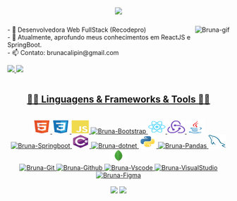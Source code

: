 <img align="right">

<h1 align="center">
  <a href="https://git.io/typing-svg">
    <img src="https://readme-typing-svg.herokuapp.com/?lines=Olá,+visitante!+👋;Eu+sou+a+Bruna....;Prazer+em+te+conhecer!+🥰;&center=true&size=26">
  </a>
</h1>

<div style="display: inline_block">
    <img align="right" alt="Bruna-gif" height="150" src="https://im2.ezgif.com/tmp/ezgif-2-d58ed0afd2.gif?width=676&height=676"> 
  <p align="left">
- 🔭 Desenvolvedora Web FullStack (Recodepro)
    <br>
- 🌱 Atualmente, aprofundo meus conhecimentos em ReactJS e SpringBoot.
    <br>
- 📫 Contato: brunacalipin@gmail.com
    <br>
  </p>  
  </div>
  
  <div align="left">
  <a href="https://github.com/bruna-lins">
  <img " height="200em" src="https://github-readme-stats.vercel.app/api/top-langs/?username=bruna-lins&layout=compact&langs_count=7&theme=radical&border_radius=10"/>
  <img height="180em" src="https://github-readme-stats.vercel.app/api?username=bruna-lins&show_icons=true&theme=radical&include_all_commits=true&count_private=true&border_radius=10"/>
</div>

  <div>
    <br>
      <h2 align="center"> 👩‍💻 Linguagens & Frameworks & Tools 👩‍💻</h2>
    <br>
<div align="center">
  <img alt="Bruna-HTML" height="30" width="40" title="HTML5" src="https://raw.githubusercontent.com/devicons/devicon/master/icons/html5/html5-original.svg" />
  <img alt="Bruna-CSS" height="30" width="40" title="CSS3" src="https://raw.githubusercontent.com/devicons/devicon/master/icons/css3/css3-original.svg" />
  <img alt="Bruna-Js" height="30" width="40" title="JavaScript" src="https://raw.githubusercontent.com/devicons/devicon/master/icons/javascript/javascript-plain.svg" />
  <img alt="Bruna-Bootstrap" height="30" width="40" title="Bootstrap" src="https://cdn.jsdelivr.net/gh/devicons/devicon/icons/bootstrap/bootstrap-plain.svg" />
  <img alt="Bruna-React" height="30" width="40" title="ReactJS" src="https://raw.githubusercontent.com/devicons/devicon/master/icons/react/react-original.svg" />
  <img alt="Bruna-Redux" height="30" width="40" title="Redux" src="https://raw.githubusercontent.com/devicons/devicon/master/icons/redux/redux-original.svg" />
  <img alt="Bruna-Java" height="30" width="40" title="Java" src="https://raw.githubusercontent.com/devicons/devicon/master/icons/java/java-original.svg" />
  <img alt="Bruna-Springboot" height="30" width="40" title="Springboot" src="https://cdn.jsdelivr.net/gh/devicons/devicon/icons/spring/spring-original.svg" />
  <img alt="Bruna-Csharp" height="30" width="40" title="C#" src="https://raw.githubusercontent.com/devicons/devicon/master/icons/csharp/csharp-original.svg" />
  <img alt="Bruna-dotnet" height="30" width="40" title="Dotnet"  src="https://cdn.jsdelivr.net/gh/devicons/devicon/icons/dotnetcore/dotnetcore-original.svg" />
  <img alt="Bruna-Python" height="30" width="40" title="Python" src="https://raw.githubusercontent.com/devicons/devicon/master/icons/python/python-original.svg" />
  <img alt="Bruna-Pandas" height="30" width="40" title="Pandas"  src="https://cdn.jsdelivr.net/gh/devicons/devicon/icons/pandas/pandas-original.svg" />
  <img alt="Bruna-Mysql" height="30" width="40" title="MySql" src="https://raw.githubusercontent.com/devicons/devicon/master/icons/mysql/mysql-original.svg" />
  <img alt="Bruna-Mongodb" height="30" width="40" title="MongoDB" src="https://raw.githubusercontent.com/devicons/devicon/master/icons/mongodb/mongodb-original.svg" />
  <br>
  <img alt="Bruna-Git" height="30" width="40" title="Git" src="https://cdn.jsdelivr.net/gh/devicons/devicon/icons/git/git-original.svg" />
  <img alt="Bruna-Github" height="30" width="40" title="Github" src="https://cdn.jsdelivr.net/gh/devicons/devicon/icons/github/github-original.svg" />
  <img alt="Bruna-Vscode" height="30" width="40" title="VSCode" src="https://cdn.jsdelivr.net/gh/devicons/devicon/icons/vscode/vscode-original.svg" />
  <img alt="Bruna-VisualStudio" height="30" width="40" title="VisualStudio"src="https://cdn.jsdelivr.net/gh/devicons/devicon/icons/visualstudio/visualstudio-plain.svg" />
  <img alt="Bruna-Figma" height="30" width="40" title="Figma" src="https://cdn.jsdelivr.net/gh/devicons/devicon/icons/figma/figma-original.svg" />                                                                                                                           
</div>
  </div>
  
<div align="center">
      
  <br>
   <a href="https://www.linkedin.com/in/brulins/" target="_blank"><img src="https://img.shields.io/badge/LinkedIn-0077B5?style=for-the-badge&logo=linkedin&logoColor=white" target="_blank"></a>
   <a href="https://brunacalipin.medium.com/" target="_blank"><img src="https://img.shields.io/badge/Medium-12100E?style=for-the-badge&logo=medium&logoColor=white" target="_blank"></a>
</div>
